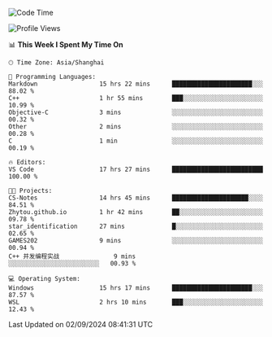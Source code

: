 <!--START_SECTION:waka-->
![Code Time](http://img.shields.io/badge/Code%20Time-1%2C946%20hrs%209%20mins-blue)

![Profile Views](http://img.shields.io/badge/Profile%20Views-2-blue)

📊 **This Week I Spent My Time On** 

```text
🕑︎ Time Zone: Asia/Shanghai

💬 Programming Languages: 
Markdown                 15 hrs 22 mins      ██████████████████████░░░   88.02 % 
C++                      1 hr 55 mins        ███░░░░░░░░░░░░░░░░░░░░░░   10.99 % 
Objective-C              3 mins              ░░░░░░░░░░░░░░░░░░░░░░░░░   00.32 % 
Other                    2 mins              ░░░░░░░░░░░░░░░░░░░░░░░░░   00.28 % 
C                        1 min               ░░░░░░░░░░░░░░░░░░░░░░░░░   00.19 % 

🔥 Editors: 
VS Code                  17 hrs 27 mins      █████████████████████████   100.00 % 

🐱‍💻 Projects: 
CS-Notes                 14 hrs 45 mins      █████████████████████░░░░   84.51 % 
Zhytou.github.io         1 hr 42 mins        ██░░░░░░░░░░░░░░░░░░░░░░░   09.78 % 
star_identification      27 mins             █░░░░░░░░░░░░░░░░░░░░░░░░   02.65 % 
GAMES202                 9 mins              ░░░░░░░░░░░░░░░░░░░░░░░░░   00.94 % 
C++ 并发编程实战               9 mins              ░░░░░░░░░░░░░░░░░░░░░░░░░   00.93 % 

💻 Operating System: 
Windows                  15 hrs 17 mins      ██████████████████████░░░   87.57 % 
WSL                      2 hrs 10 mins       ███░░░░░░░░░░░░░░░░░░░░░░   12.43 % 
```


 Last Updated on 02/09/2024 08:41:31 UTC
<!--END_SECTION:waka-->